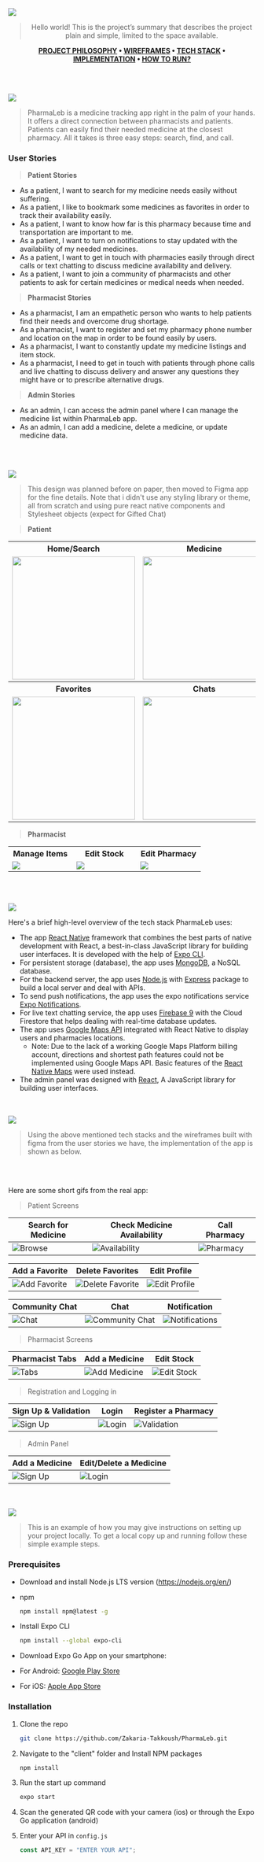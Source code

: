 <img src="./readme/title1.svg"/>

<div align="center">

> Hello world! This is the project’s summary that describes the project plain and simple, limited to the space available.

**[PROJECT PHILOSOPHY](https://github.com/julescript/well_app#-project-philosophy) • [WIREFRAMES](https://github.com/julescript/well_app#-wireframes) • [TECH STACK](https://github.com/julescript/well_app#-tech-stack) • [IMPLEMENTATION](https://github.com/julescript/well_app#-impplementation) • [HOW TO RUN?](https://github.com/julescript/well_app#-how-to-run)**

</div>

<br><br>

<img src="./readme/title2.svg"/>

> PharmaLeb is a medicine tracking app right in the palm of your hands. It offers a direct connection between pharmacists and patients. Patients can easily find their needed medicine at the closest pharmacy. All it takes is three easy steps: search, find, and call.

### User Stories

> <b>Patient Stories</b>

-   As a patient, I want to search for my medicine needs easily without suffering.
-   As a patient, I like to bookmark some medicines as favorites in order to track their availability easily.
-   As a patient, I want to know how far is this pharmacy because time and transportation are important to me.
-   As a patient, I want to turn on notifications to stay updated with the availability of my needed medicines.
-   As a patient, I want to get in touch with pharmacies easily through direct calls or text chatting to discuss medicine availability and delivery.
-   As a patient, I want to join a community of pharmacists and other patients to ask for certain medicines or medical needs when needed.

> <b>Pharmacist Stories</b>

-   As a pharmacist, I am an empathetic person who wants to help patients find their needs and overcome drug shortage.
-   As a pharmacist, I want to register and set my pharmacy phone number and location on the map in order to be found easily by users.
-   As a pharmacist, I want to constantly update my medicine listings and item stock.
-   As a pharmacist, I need to get in touch with patients through phone calls and live chatting to discuss delivery and answer any questions they might have or to prescribe alternative drugs.

> <b>Admin Stories</b>

-   As an admin, I can access the admin panel where I can manage the medicine list within PharmaLeb app.
-   As an admin, I can add a medicine, delete a medicine, or update medicine data.

<br><br>

<img src="./readme/title3.svg"/>

> This design was planned before on paper, then moved to Figma app for the fine details.
> Note that i didn't use any styling library or theme, all from scratch and using pure react native components and Stylesheet objects (expect for Gifted Chat)

> <b>Patient</b>

<table style="width:100%">
  <tr>
    <th style="width:33%; text-align:center">Home/Search </th>
    <th style="width:33%; text-align:center">Medicine</th>
    <th style="width:33%; text-align:center">Pharmacy</th>
  </tr>
  <tr>
    <td style="width:33%"><img width="250px" src="./readme/wireframes/patient/Home.png" /></td>
    <td style="width:33%"><img width="250px" src="./readme/wireframes/patient/Medicine.png" /></td>
    <td style="width:33%"><img width="250px" src="./readme/wireframes/patient/Pharmacy.png" /></td>
  </tr>
 <tr>
    <th style="width:33%; text-align:center">Favorites </th>
    <th style="width:33%; text-align:center">Chats</th>
    <th style="width:33%; text-align:center">Profile</th>
  </tr>
  <tr>
    <td style="width:33%"><img width="250px" src="./readme/wireframes/patient/Favorites.png" /></td>
    <td style="width:33%"><img width="250px" src="./readme/wireframes/patient/Chat-Patient.png" /></td>
    <td style="width:33%"><img width="250px" src="./readme/wireframes/patient/Profile.png" /></td>
  </tr>
</table>

> <b>Pharmacist</b>

<table style="width:100%">
  <tr>
    <th style="width:33%; text-align:center">Manage Items</th>
    <th style="width:33%; text-align:center">Edit Stock</th>
    <th style="width:33%; text-align:center">Edit Pharmacy</th>
  </tr>
  <tr>
    <td style="width:33%"><img src="./readme/wireframes/pharmacist/Stock.png" /></td>
    <td style="width:33%"><img src="./readme/wireframes/pharmacist/Edit-Stock.png" /></td>
    <td style="width:33%"><img src="./readme/wireframes/pharmacist/Edit-Pharmacy.png" /></td>
  </tr>
</table>

<br><br>

<img src="./readme/title4.svg"/>

Here's a brief high-level overview of the tech stack PharmaLeb uses:

-   The app [React Native](https://reactnative.dev/) framework that combines the best parts of native development with React, a best-in-class JavaScript library for building user interfaces. It is developed with the help of [Expo CLI](https://expo.dev/).
-   For persistent storage (database), the app uses [MongoDB](https://www.mongodb.com/), a NoSQL database.
-   For the backend server, the app uses [Node.js](https://nodejs.org/en/) with [Express](https://expressjs.com/) package to build a local server and deal with APIs.
-   To send push notifications, the app uses the expo notifications service [Expo Notifications](https://docs.expo.dev/versions/latest/sdk/notifications/#api).
-   For live text chatting service, the app uses [Firebase 9](https://firebase.google.com/) with the Cloud Firestore that helps dealing with real-time database updates.
-   The app uses [Google Maps API](https://mapsplatform.google.com/) integrated with React Native to display users and pharmacies locations.
    -   Note: Due to the lack of a working Google Maps Platform billing account, directions and shortest path features could not be implemented using Google Maps API. Basic features of the [React Native Maps](https://docs.expo.dev/versions/latest/sdk/map-view/) were used instead.
-   The admin panel was designed with [React](https://reactjs.org/), A JavaScript library for building user interfaces.

<br><br>
<img src="./readme/title5.svg"/>

> Using the above mentioned tech stacks and the wireframes built with figma from the user stories we have, the implementation of the app is shown as below.

<br></br>

Here are some short gifs from the real app:

> Patient Screens

| Search for Medicine                             | Check Medicine Availability                             | Call Pharmacy                               |
| ----------------------------------------------- | ------------------------------------------------------- | ------------------------------------------- |
| ![Browse](/readme/gifs/search-for-medicine.gif) | ![Availability](/readme/gifs/medicine-availability.gif) | ![Pharmacy](/readme/gifs/call-pharmacy.gif) |

| Add a Favorite                                 | Delete Favorites                                    | Edit Profile                                   |
| ---------------------------------------------- | --------------------------------------------------- | ---------------------------------------------- |
| ![Add Favorite](/readme/gifs/add-favorite.gif) | ![Delete Favorite](/readme/gifs/edit-favorties.gif) | ![Edit Profile](/readme/gifs/edit-profile.gif) |

| Community Chat                           | Chat                                         | Notification                                    |
| ---------------------------------------- | -------------------------------------------- | ----------------------------------------------- |
| ![Chat](/readme/gifs/community-chat.gif) | ![Community Chat](/readme/gifs/chatting.gif) | ![Notifications](/readme/gifs/notiications.gif) |

> Pharmacist Screens

| Pharmacist Tabs                           | Add a Medicine                                 | Edit Stock                                 |
| ----------------------------------------- | ---------------------------------------------- | ------------------------------------------ |
| ![Tabs](/readme/gifs/pharmacist-tabs.gif) | ![Add Medicine](/readme/gifs/add-to-stock.gif) | ![Edit Stock](/readme/gifs/edit-stock.gif) |

> Registration and Logging in

| Sign Up & Validation                                      | Login                            | Register a Pharmacy                        |
| --------------------------------------------------------- | -------------------------------- | ------------------------------------------ |
| ![Sign Up](/readme/gifs/register_validation_location.gif) | ![Login](/readme/gifs/login.gif) | ![Validation](/readme/gifs/validation.gif) |

> Admin Panel

| Add a Medicine                                  | Edit/Delete a Medicine                  |
| ----------------------------------------------- | --------------------------------------- |
| ![Sign Up](/readme/gifs/admin-add-medicine.gif) | ![Login](/readme/gifs/admin-delete.gif) |

<br><br>
<img src="./readme/title6.svg"/>

> This is an example of how you may give instructions on setting up your project locally.
> To get a local copy up and running follow these simple example steps.

### Prerequisites

<!-- This is an example of how to list things you need to use the software and how to install them. -->

-   Download and install Node.js LTS version (https://nodejs.org/en/)

-   npm
    ```sh
    npm install npm@latest -g
    ```
-   Install Expo CLI
    ```sh
    npm install --global expo-cli
    ```
-   Download Expo Go App on your smartphone:
-   For Android: [Google Play Store](https://play.google.com/store/apps/details?id=host.exp.exponent)
-   For iOS: [Apple App Store](https://apps.apple.com/app/expo-go/id982107779)

### Installation

1. Clone the repo

    ```sh
    git clone https://github.com/Zakaria-Takkoush/PharmaLeb.git
    ```

2. Navigate to the "client" folder and Install NPM packages

    ```sh
    npm install
    ```

3. Run the start up command

    ```sh
    expo start
    ```

4. Scan the generated QR code with your camera (ios) or through the Expo Go application (android)

5. Enter your API in `config.js`
    ```js
    const API_KEY = "ENTER YOUR API";
    ```
